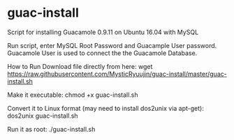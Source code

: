 # guac-install
Script for installing Guacamole 0.9.11 on Ubuntu 16.04 with MySQL

Run script, enter MySQL Root Password and Guacample User password. Guacamole User is used to connect the the Guacamole Database.

How to Run
Download file directly from here:
wget https://raw.githubusercontent.com/MysticRyuujin/guac-install/master/guac-install.sh

Make it executable:
chmod +x guac-install.sh

Convert it to Linux format (may need to install dos2unix via apt-get):
dos2unix guac-install.sh

Run it as root:
./guac-install.sh
